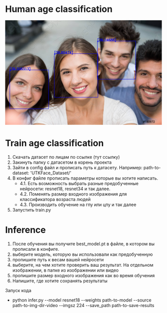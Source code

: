# Human age classification 

![Image alt](https://github.com/kleinar/FaceAgeClassification/raw/master/misc/group.jpg)

# Train age classification

1. Скачать датасет по лицам по ссылке (тут ссылку)
2. Закинуть папку с датасетом в корень проекта
3. Зайти в config файл и прописать путь к датасету.
   Например: path-to-dataset: 'UTKFace_Dataset/'
4. В конфиг файле прописать параметры которые вы хотите написать.
   * 4.1. Есть возможность выбрать разные предобученные нейросети: resnet18, resnet34 и так далее.
   * 4.2. Поменять размер входного изображения для классификатора возраста людей
   * 4.3. Производить обучение на гпу или цпу и так далее
6. Запустить train.py

# Inference

1. После обучения вы получите best_model.pt в файле, в котором вы прописали в конфиге.
2. выберите модель, которую вы использовали как предобученную
3. пропишите путь к весам вашей нейросети
4. выберите, на чем хотите проверить ваш результат. На отдельном изображении, в папке из изображении или видео
5.  пропишите размер входного изображения как во время обучения
6.  Напишите, где хотите сохранять результаты


    
Запуск кода
* python infer.py --model resnet18 --weights path-to-model --source path-to-img-dir-video --imgsz 224 --save_path path-to-save-results
